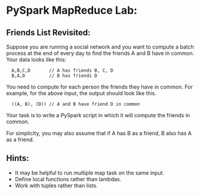 # PySpark MapReduce Lab:

## Friends List Revisited:
Suppose you are running a social network and you want to compute a batch process at the end of every day to find the friends A and B have in common. Your data looks like this:
```
  A,B,C,D       // A has friends B, C, D
  B,A,D         // B has friends D
```
You need to compute for each person the friends they have in common. For example, for the above input, the output should look like this.
```
  ((A, B), (D)) // A and B have friend D in common
```
Your task is to write a PySpark script in which it will compute the friends in common.

For simplicity, you may also assume that if A has B as a friend, B also has A as a friend.

## Hints:
  - It may be helpful to run multiple map task on the same input.
  - Define local functions rather than lambdas.
  - Work with tuples rather than lists.
